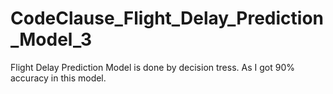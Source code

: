 # CodeClause_Flight_Delay_Prediction_Model_3
Flight Delay Prediction Model is done by decision tress. As I got 90% accuracy in this model.

